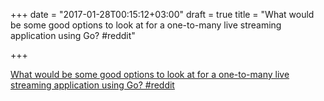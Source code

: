 +++
date = "2017-01-28T00:15:12+03:00"
draft = true
title = "What would be some good options to look at for a one-to-many live streaming application using Go?  #reddit"

+++

<p><a href="https://t.co/4YOgWZsH37">What would be some good options to look at for a one-to-many live streaming application using Go?  #reddit</a></p>
